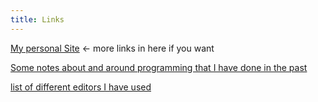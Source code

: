 ```yaml
---
title: Links
---
```


[My personal Site](http://thomaskoefod.com)  ← more links in here if you want

[Some notes about and around programming that I have done in the past](http://koefod.us/wp/)

[list of different editors I have used](http://koefod.us/wp/editors/)
